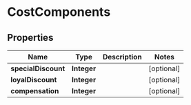 
# CostComponents

## Properties
Name | Type | Description | Notes
------------ | ------------- | ------------- | -------------
**specialDiscount** | **Integer** |  |  [optional]
**loyalDiscount** | **Integer** |  |  [optional]
**compensation** | **Integer** |  |  [optional]



